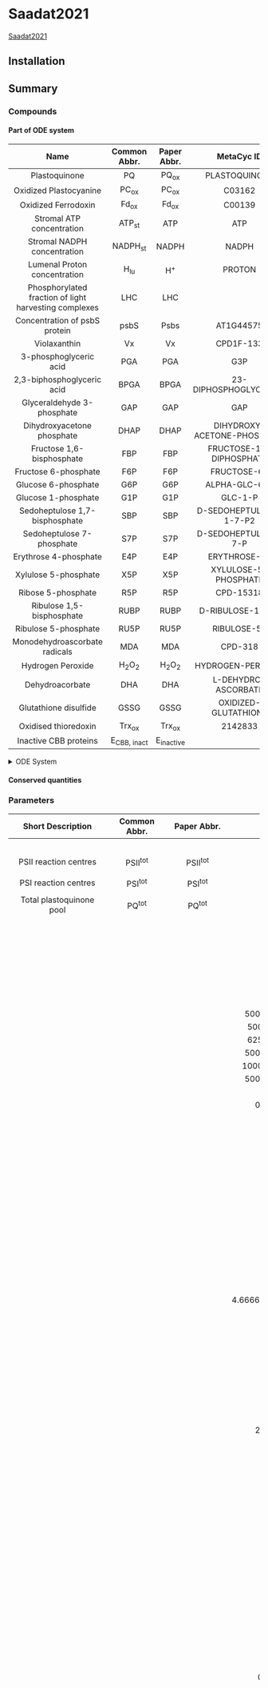 



# Saadat2021


[Saadat2021](https://doi.org/10.3389/fpls.2021.750580)

                     
## Installation

## Summary

### Compounds

#### Part of ODE system

|Name|Common Abbr.|Paper Abbr.|MetaCyc ID|Python Var|
| :---: | :---: | :---: | :---: | :---: |
|Plastoquinone|$\mathrm{PQ}$|$\mathrm{PQ}_\mathrm{ox}$|PLASTOQUINONE|PQ|
|Oxidized Plastocyanine|$\mathrm{PC}_\mathrm{ox}$|$\mathrm{PC}_\mathrm{ox}$|C03162|PC_ox|
|Oxidized Ferrodoxin|$\mathrm{Fd}_\mathrm{ox}$|$\mathrm{Fd}_\mathrm{ox}$|C00139|Fd_ox|
|Stromal ATP concentration|$\mathrm{ATP_{st}}$|$\mathrm{ATP}$|ATP|ATP_st|
|Stromal NADPH concentration|$\mathrm{NADPH}_\mathrm{st}$|$\mathrm{NADPH}$|NADPH|NADPH_st|
|Lumenal Proton concentration|$\mathrm{H_{lu}}$|$\mathrm{H}^+$|PROTON|H_lu|
|Phosphorylated fraction of light harvesting complexes|$\mathrm{LHC}$|$\mathrm{LHC}$||LHC|
|Concentration of psbS protein|$\mathrm{psbS}$|$\mathrm{Psbs}$|AT1G44575|psbS|
|Violaxanthin|$\mathrm{Vx}$|$\mathrm{Vx}$|CPD1F-133|Vx|
|3-phosphoglyceric acid|$\mathrm{PGA}$|$\mathrm{PGA}$|G3P|PGA|
|2,3-biphosphoglyceric acid|$\mathrm{BPGA}$|$\mathrm{BPGA}$|23-DIPHOSPHOGLYCERATE|BPGA|
|Glyceraldehyde 3-phosphate|$\mathrm{GAP}$|$\mathrm{GAP}$|GAP|GAP|
|Dihydroxyacetone phosphate|$\mathrm{DHAP}$|$\mathrm{DHAP}$|DIHYDROXY-ACETONE-PHOSPHATE|DHAP|
|Fructose 1,6-bisphosphate|$\mathrm{FBP}$|$\mathrm{FBP}$|FRUCTOSE-16-DIPHOSPHATE|FBP|
|Fructose 6-phosphate|$\mathrm{F6P}$|$\mathrm{F6P}$|FRUCTOSE-6P|F6P|
|Glucose 6-phosphate|$\mathrm{G6P}$|$\mathrm{G6P}$|ALPHA-GLC-6-P|G6P|
|Glucose 1-phosphate|$\mathrm{G1P}$|$\mathrm{G1P}$|GLC-1-P|G1P|
|Sedoheptulose 1,7-bisphosphate|$\mathrm{SBP}$|$\mathrm{SBP}$|D-SEDOHEPTULOSE-1-7-P2|SBP|
|Sedoheptulose 7-phosphate|$\mathrm{S7P}$|$\mathrm{S7P}$|D-SEDOHEPTULOSE-7-P|S7P|
|Erythrose 4-phosphate|$\mathrm{E4P}$|$\mathrm{E4P}$|ERYTHROSE-4P|E4P|
|Xylulose 5-phosphate|$\mathrm{X5P}$|$\mathrm{X5P}$|XYLULOSE-5-PHOSPHATE|X5P|
|Ribose 5-phosphate|$\mathrm{R5P}$|$\mathrm{R5P}$|CPD-15318|R5P|
|Ribulose 1,5-bisphosphate|$\mathrm{RUBP}$|$\mathrm{RUBP}$|D-RIBULOSE-15-P2|RUBP|
|Ribulose 5-phosphate|$\mathrm{RU5P}$|$\mathrm{RU5P}$|RIBULOSE-5P|RU5P|
|Monodehydroascorbate radicals|$\mathrm{MDA}$|$\mathrm{MDA}$|CPD-318|MDA|
|Hydrogen Peroxide|$\mathrm{H_2O_2}$|$\mathrm{H_2O_2}$|HYDROGEN-PEROXIDE|H2O2|
|Dehydroacorbate|$\mathrm{DHA}$|$\mathrm{DHA}$|L-DEHYDRO-ASCORBATE|DHA|
|Glutathione disulfide|$\mathrm{GSSG}$|$\mathrm{GSSG}$|OXIDIZED-GLUTATHIONE|GSSG|
|Oxidised thioredoxin|$\mathrm{Trx_{ox}}$|$\mathrm{Trx_{ox}}$|2142833|Trx_ox|
|Inactive CBB proteins|$\mathrm{E}_\mathrm{CBB,\ inact}$|$\mathrm{E}_\mathrm{inactive}$||E_CBB_inactive|



<details>
<summary>ODE System</summary>

```math 
   \begin{align}
      \frac{\mathrm{d}\mathrm{PQ}}{\mathrm{d}t} &= -v_{\mathrm{PSII}} + v_{\mathrm{PQ}_{\mathrm{ox}}} - v_{\mathrm{NDH}} + v_{\mathrm{b6f}} - v_{\mathrm{Cyc}} \\ 
      \frac{\mathrm{d}\mathrm{H_{lu}}}{\mathrm{d}t} &= 0.02 \cdot v_{\mathrm{PSII}} + 0.04 \cdot v_{\mathrm{b6f}} - 0.0v_{\mathrm{Leak}} - 0.04666666666666667 \cdot v_{\mathrm{ATPsynthase}} \\ 
      \frac{\mathrm{d}\mathrm{Fd}_\mathrm{ox}}{\mathrm{d}t} &= 2 \cdot v_{\mathrm{Cyc}} + 2 \cdot v_{\mathrm{FNR}} - v_{\mathrm{Fd}_{\mathrm{red}}} + v_{\mathrm{FdTrReductase}} \\ 
      \frac{\mathrm{d}\mathrm{PC}_\mathrm{ox}}{\mathrm{d}t} &= -2 \cdot v_{\mathrm{b6f}} + v_{\mathrm{PSI}} \\ 
      \frac{\mathrm{d}\mathrm{NADPH}_\mathrm{st}}{\mathrm{d}t} &= 0.032 \cdot v_{\mathrm{FNR}} - v_{\mathrm{BPGAdehynase}} - v_{\mathrm{MDAreduct}} - v_{\mathrm{GR}} - v_{\mathrm{NADPH}_\mathrm{consumption}} \\ 
      \frac{\mathrm{d}\mathrm{LHC}}{\mathrm{d}t} &= -v_{\mathrm{St21}} + v_{\mathrm{St12}} \\ 
      \frac{\mathrm{d}\mathrm{ATP_{st}}}{\mathrm{d}t} &= 0.032 \cdot v_{\mathrm{ATPsynthase}} - v_{\mathrm{PGK1ase}} - v_{\mathrm{PRKase}} - v_{\mathrm{Starch}} - v_{\mathrm{ATP}_{\mathrm{consumption}}} \\ 
      \frac{\mathrm{d}\mathrm{Vx}}{\mathrm{d}t} &= -v_{\mathrm{Deepox}} + v_{\mathrm{Epox}} \\ 
      \frac{\mathrm{d}\mathrm{psbS}}{\mathrm{d}t} &= -v_{\mathrm{Psbs^P}} + v_{\mathrm{Psbs^D}} \\ 
      \frac{\mathrm{d}\mathrm{RUBP}}{\mathrm{d}t} &= -v_{\mathrm{RuBisCO}} + v_{\mathrm{PRKase}} \\ 
      \frac{\mathrm{d}\mathrm{PGA}}{\mathrm{d}t} &= 2 \cdot v_{\mathrm{RuBisCO}} - v_{\mathrm{PGK1ase}} - v_{\mathrm{PGA,\ ex}} \\ 
      \frac{\mathrm{d}\mathrm{BPGA}}{\mathrm{d}t} &= v_{\mathrm{PGK1ase}} - v_{\mathrm{BPGAdehynase}} \\ 
      \frac{\mathrm{d}\mathrm{GAP}}{\mathrm{d}t} &= v_{\mathrm{BPGAdehynase}} - v_{\mathrm{TPIase}} - v_{\mathrm{Aldolase_{FBP}}} - v_{\mathrm{TKase_E4P}} - v_{\mathrm{TKase_R5P}} - v_{\mathrm{GAP,\ ex}} \\ 
      \frac{\mathrm{d}\mathrm{DHAP}}{\mathrm{d}t} &= v_{\mathrm{TPIase}} - v_{\mathrm{Aldolase_{FBP}}} - v_{\mathrm{Aldolase_{SBP}}} - v_{\mathrm{DHAP,\ ex}} \\ 
      \frac{\mathrm{d}\mathrm{FBP}}{\mathrm{d}t} &= v_{\mathrm{Aldolase_{FBP}}} - v_{\mathrm{FBPase}} \\ 
      \frac{\mathrm{d}\mathrm{F6P}}{\mathrm{d}t} &= v_{\mathrm{FBPase}} - v_{\mathrm{TKase_E4P}} - v_{\mathrm{PGIase}} \\ 
      \frac{\mathrm{d}\mathrm{X5P}}{\mathrm{d}t} &= v_{\mathrm{TKase_E4P}} + v_{\mathrm{TKase_R5P}} - v_{\mathrm{RPEase}} \\ 
      \frac{\mathrm{d}\mathrm{E4P}}{\mathrm{d}t} &= v_{\mathrm{TKase_E4P}} - v_{\mathrm{Aldolase_{SBP}}} \\ 
      \frac{\mathrm{d}\mathrm{SBP}}{\mathrm{d}t} &= v_{\mathrm{Aldolase_{SBP}}} - v_{\mathrm{SBPase}} \\ 
      \frac{\mathrm{d}\mathrm{S7P}}{\mathrm{d}t} &= v_{\mathrm{SBPase}} - v_{\mathrm{TKase_R5P}} \\ 
      \frac{\mathrm{d}\mathrm{R5P}}{\mathrm{d}t} &= v_{\mathrm{TKase_R5P}} - v_{\mathrm{Rpiase}} \\ 
      \frac{\mathrm{d}\mathrm{RU5P}}{\mathrm{d}t} &= v_{\mathrm{Rpiase}} + v_{\mathrm{RPEase}} - v_{\mathrm{PRKase}} \\ 
      \frac{\mathrm{d}\mathrm{G6P}}{\mathrm{d}t} &= v_{\mathrm{PGIase}} - v_{\mathrm{PGMase}} \\ 
      \frac{\mathrm{d}\mathrm{G1P}}{\mathrm{d}t} &= v_{\mathrm{PGMase}} - v_{\mathrm{Starch}} \\ 
      \frac{\mathrm{d}\mathrm{H_2O_2}}{\mathrm{d}t} &= -v_{\mathrm{APXase}} + 0.032 \cdot v_{\mathrm{Mehler}} \\ 
      \frac{\mathrm{d}\mathrm{MDA}}{\mathrm{d}t} &= 2 \cdot v_{\mathrm{APXase}} - 2 \cdot v_{\mathrm{MDAreduct}} - 2 \cdot v_{\mathrm{3ASC}} \\ 
      \frac{\mathrm{d}\mathrm{GSSG}}{\mathrm{d}t} &= -v_{\mathrm{GR}} + v_{\mathrm{DHAR}} \\ 
      \frac{\mathrm{d}\mathrm{DHA}}{\mathrm{d}t} &= -v_{\mathrm{DHAR}} + v_{\mathrm{3ASC}} \\ 
      \frac{\mathrm{d}\mathrm{Trx_{ox}}}{\mathrm{d}t} &= -v_{\mathrm{FdTrReductase}} + 5 \cdot v_{\mathrm{Eact}} \\ 
      \frac{\mathrm{d}\mathrm{E}_\mathrm{CBB,\ inact}}{\mathrm{d}t} &= -5 \cdot v_{\mathrm{Eact}} + 5 \cdot v_{\mathrm{Einact}} \\ 
   \end{align}
```

</details>
                     
#### Conserved quantities

### Parameters

|Short Description|Common Abbr.|Paper Abbr.|Value|Unit|MetaCyc ID|Python Var|Reference|
| :---: | :---: | :---: | :---: | :---: | :---: | :---: | :---: |
||||$0.032$|||convf||
|PSII reaction centres|$\mathrm{PSII}^{\mathrm{tot}}$|$\mathrm{PSII}^{\mathrm{tot}}$|$2.5$|$\mathrm{mmol} \left(\mathrm{mol\ Chl}\right)^{-1}$||PSII_tot|[[1]](https://doi.org/10.1098/rstb.2013.0223)|
|PSI reaction centres|$\mathrm{PSI}^{\mathrm{tot}}$|$\mathrm{PSI}^{\mathrm{tot}}$|$2.5$|$\mathrm{mmol} \left(\mathrm{mol\ Chl}\right)^{-1}$||PSI_tot|[[1]](https://doi.org/10.1098/rstb.2013.0223)|
|Total plastoquinone pool|$\mathrm{PQ}^{\mathrm{tot}}$|$\mathrm{PQ}^{\mathrm{tot}}$|$17.5$|$\mathrm{mmol} \left(\mathrm{mol\ Chl}\right)^{-1}$||PQ_tot|[[1]](https://doi.org/10.1098/rstb.2013.0223)|
||||$4.0$|||PCtot||
||||$5.0$|||Fdtot||
||||$2.5$|||Ctot||
||||$0.8$|||NADPtot||
||||$2.55$|||APtot||
||||$1.0$|||Psbstot||
||||$1.0$|||Xtot||
||||$5000000000.0$|||kH||
||||$500000000.0$|||kH0||
||||$625000000.0$|||kF||
||||$5000000000.0$|||k1||
||||$10000000000.0$|||k1rev||
||||$5000000000.0$|||k2||
||||$100$|||kdeg||
||||$0.000555$|||krep||
||||$0.0035$|||kStt7||
||||$0.0013$|||kPph1||
||||$0.2$|||KM_ST||
||||$2.0$|||n_ST||
||||$0.37$|||staticAntI||
||||$0.1$|||staticAntII||
||||$1.0$|||prob_attach||
||||$0.05$|||kActATPase||
||||$0.002$|||kDeactATPase||
||||$20.0$|||kATPsynth||
||||$10.0$|||kATPcons||
||||$0.5$|||ATPcyt||
||||$0.01$|||Pi_mol||
||||$30.6$|||DeltaG0_ATP||
||||$4.666666666666667$|||HPR||
||||$15.0$|||kNADPHcons||
||||$0.5$|||NADPHcyt||
||||$7.9$|||pHstroma||
||||$10.0$|||kLeak||
||||$100.0$|||bH||
||||$250.0$|||kPQred||
||||$2.5$|||kCytb6f||
||||$0.01$|||kPTOX||
||||$2500.0$|||kPCox||
||||$250000.0$|||kFdred||
||||$500.0$|||kcatFNR||
||||$1.0$|||kcyc||
||||$8.0$|||O2ext||
||||$0.002$|||kNDH||
||||$0.05$|||kNh||
||||$0.004$|||kNr||
||||$5.0$|||nH||
||||$3.0$|||EFNR||
||||$1.56$|||KM_FNR_F||
||||$0.22$|||KM_FNR_N||
||||$0.1$|||gamma0||
||||$0.25$|||gamma1||
||||$0.6$|||gamma2||
||||$0.15$|||gamma3||
||||$0.0096$|||kDeprotonation||
||||$0.0096$|||kProtonationL||
||||$5.8$|||kphSatLHC||
||||$0.0024$|||kDeepoxV||
||||$0.00024$|||kEpoxZ||
||||$5.8$|||kphSat||
||||$5.0$|||kHillX||
||||$3.0$|||kHillL||
||||$0.12$|||kZSat||
||||$-0.14$|||E0_QA||
||||$0.354$|||E0_PQ||
||||$0.35$|||E0_cytf||
||||$0.38$|||E0_PC||
||||$0.48$|||E0_P700||
||||$-0.55$|||E0_FA||
||||$-0.43$|||E0_Fd||
||||$-0.113$|||E0_NADP||
||||$96.485$|||F||
||||$0.0083$|||R||
||||$298.0$|||T||
||||$100.0$|||pfd||
||||$0.0$|||Ton||
||||$1800$|||Toff||
||||$120$|||dT||
||||$True$|||ox||
||||$0.5$|||CN||
||||$0.2$|||CO2||
||||$17.05$|||Cp||
||||$0.5$|||Ca||
||||$7.6$|||pHmedium||
||||$0.5$|||Pext||
||||$2.72$|||V1_base||
||||$1.6$|||V6_base||
||||$0.32$|||V9_base||
||||$7.9992$|||V13_base||
||||$0.32$|||Vst_base||
||||$2.0$|||Vmax_efflux||
||||$0.00031$|||q2||
||||$16000000.0$|||q3||
||||$22.0$|||q4||
||||$7.1$|||q5||
||||$0.084$|||q7||
||||$13.0$|||q8||
||||$0.85$|||q10||
||||$0.4$|||q11||
||||$0.67$|||q12||
||||$2.3$|||q14||
||||$0.058$|||q15||
||||$0.02$|||Km1||
||||$0.0107$|||KmCO2||
||||$0.03$|||Km6||
||||$0.013$|||Km9||
||||$0.05$|||Km131||
||||$0.05$|||Km132||
||||$0.014$|||Km161||
||||$0.3$|||Km162||
||||$0.08$|||Kmst1||
||||$0.08$|||Kmst2||
||||$0.19$|||Kmnadph||
||||$0.25$|||Kpga||
||||$0.075$|||Kgap||
||||$0.077$|||Kdhap||
||||$0.63$|||Kpi||
||||$0.74$|||Kpxt||
||||$0.04$|||Ki11||
||||$0.04$|||Ki12||
||||$0.075$|||Ki13||
||||$0.9$|||Ki14||
||||$0.07$|||Ki15||
||||$0.7$|||Ki61||
||||$12.0$|||Ki62||
||||$12.0$|||Ki9||
||||$2.0$|||Ki131||
||||$0.7$|||Ki132||
||||$4.0$|||Ki133||
||||$2.5$|||Ki134||
||||$0.4$|||Ki135||
||||$10.0$|||Kist||
||||$0.1$|||Kast1||
||||$0.02$|||Kast2||
||||$0.02$|||Kast3||
||||$800000000.0$|||k||
|Estimated|$kf_1$|$kf1$|$10000.0$|||k_f1||
||$kr_1$|$kr1$|$220.0$|||k_r1|[[2]](BRENDA database)|
|Estimated|$kf_2$|$kf2$|$10000.0$|||k_f2||
||$kr_2$|$kr2$|$4000.0$|||k_r2|[[2]](BRENDA database)|
||$kf_3$|$kf3$|$2510.0$|||k_f3|[[2]](BRENDA database)|
|Estimated|$kf_4$|$kf4$|$10000.0$|||k_f4||
||$kr_4$|$kr4$|$4000.0$|||k_r4|[[2]](BRENDA database)|
||$kf_5$|$kf5$|$2510.0$|||k_f5|[[2]](BRENDA database)|
|Concentration of ascorbate peroxidase|$XT$|$XT$|$0.07$|||XT|[[3]](https://doi.org/10.1104/pp.108.133223)|
|Estimated rate constant for summarized hydrogen peroxide production|$k_{\mathrm{Mehler}}$|$k_{\mathrm{Mehler}}$|$1.0$|$\mathrm{mM}^{-1}\ \mathrm{s}^{-1}$||k_Mehler||
|Turnover rate of gluthation reductase|$k_{\mathrm{cat}_{\mathrm{GR}}}$|$k_{\mathrm{cat}_{\mathrm{GR}}}$|$595$|$\mathrm{s}^{-1}$||kcat_GR|[[3]](https://doi.org/10.1104/pp.108.133223)|
|Turnover rate of dehydroascorbate reductase|$k_{\mathrm{cat}_{\mathrm{DHAR}}}$|$k_{\mathrm{cat}_{\mathrm{DHAR}}}$|$142$|$\mathrm{s}^{-1}$||kcat_DHAR|[[3]](https://doi.org/10.1104/pp.108.133223)|
||||$12000.0$|||k1APX||
||||$50000.0$|||k2APX||
||||$2100.0$|||k3APX||
||||$699.9999999999999$|||k4APX||
||||$0.01$|||k5APX||
|Rate constant for the spontaneous disproportion of MDA|$k_3$|$k3$|$500.0$|$\mathrm{mM}^{-1}\ \mathrm{s}^{-1}$||k3|[[3]](https://doi.org/10.1104/pp.108.133223)|
||||$100.0$|||k4||
||||$200.0$|||k5||
||||$200.0$|||k6||
||||$699.9999999999999$|||k7||
||||$0.002$|||k8||
|Michaelis Menten constant of NADPH|$K_{\mathrm{m}_{\mathrm{NADPH}}}$|$K_{\mathrm{m}_{\mathrm{NADPH}}}$|$3 \times 10^{-3}$|$\mathrm{mM}$||Km_NADPH|[[3]](https://doi.org/10.1104/pp.108.133223)|
|Michaelis Menten constant of oxidized gluthation|$K_{\mathrm{m}_{\mathrm{GSSG}}}$|$K_{\mathrm{m}_{\mathrm{GSSG}}}$|$0.2$|$\mathrm{mM}$||Km_GSSG|[[3]](https://doi.org/10.1104/pp.108.133223)|
|Michaelis Menten constant of dehydroascorbate|$K_{\mathrm{m}_{\mathrm{DHA}}}$|$K_{\mathrm{m}_{\mathrm{DHA}}}$|$70 \times 10^{-3}$|$\mathrm{mM}$||Km_DHA|[[3]](https://doi.org/10.1104/pp.108.133223)|
|Michaelis Menten constant of reduced gluthation|$K_{\mathrm{m}_{\mathrm{GSH}}}$|$K_{\mathrm{m}_{\mathrm{GSH}}}$|$2.5$|$\mathrm{mM}$||Km_GSH|[[3]](https://doi.org/10.1104/pp.108.133223)|
|Dissociation constant of dehydroascorbate reductase|$K_{\mathrm{DHAR}}$|$K$|$0.5$|$\mathrm{mM}^2$||K_DHAR|[[3]](https://doi.org/10.1104/pp.108.133223)|
|Concentration of gluthatione reductase|$\mathrm{GR}_0$|$\mathrm{GR}_0$|$1.4 \times 10^{-3}$|$\mathrm{mM}$||GR_0|[[3]](https://doi.org/10.1104/pp.108.133223)|
|Concentration of dehydroascorbate reductase|$\mathrm{DHAR}_0$|$\mathrm{DHAR}_0$|$1.7 \times 10^{-3}$|$\mathrm{mM}$||DHAR_0|[[3]](https://doi.org/10.1104/pp.108.133223)|
||||$0.07$|||APX0||
|Total concentration of reduced and oxidized glutathione|$\mathrm{Gluthation}_{\mathrm{tot}}$|$\mathrm{Gluthation}_{\mathrm{total}}$|$10$|$\mathrm{mM}$||Glutathion_total||
|Total concentration of reduced and oxidized ascorbate|$\mathrm{Ascorbate}_{\mathrm{tot}}$|$\mathrm{Ascorbate}_{\mathrm{total}}$|$10$|$\mathrm{mM}$||Ascorbate_total||
|Turnover rate of monodehydroascorbate reductase|$k_{\mathrm{cat}_{\mathrm{MDAR}}}$|$k_{\mathrm{cat}_{\mathrm{MDAR}}}$|$300.0$|$\mathrm{s}^{-1}$||kcat_MDAR|[[4]](https://doi.org/10.1186/s12918-015-0239-y)|
|Michaelis-menten constant of monodehydroascorbate for the conversion to NADPH|$K_{\mathrm{m}_{\mathrm{MDAR-NADPH}}}$|$K_{\mathrm{m}_{\mathrm{MDAR-NADPH}}}$|$23 \times 10^{-3}$|$\mathrm{mM}$||Km_MDAR_NADPH|[[4]](https://doi.org/10.1186/s12918-015-0239-y)|
|Michaelis-menten constant of monodehydroascorbate for the conversion to MDA|$K_{\mathrm{m}_{\mathrm{MDAR-MDA}}}$|$K_{\mathrm{m}_{\mathrm{MDAR-MDA}}}$|$1.4 \times 10^{-3}$|$\mathrm{mM}$||Km_MDAR_MDA|[[4]](https://doi.org/10.1186/s12918-015-0239-y)|
|Concentration of monodehydroascorbate reductase|$\mathrm{MDAR}_0$|$\mathrm{MDAR}_0$|$2 \times 10^{-3}$|$\mathrm{mM}$||MDAR_0|[[4]](https://doi.org/10.1186/s12918-015-0239-y)|
|General consumption rate of ATP|$k_{\mathrm{ex}_{\mathrm{ATP}}}$|$k_{\mathrm{ex}_{\mathrm{atp}}}$|$0.2$|$\mathrm{s}^{-1}$||k_ex_atp|[[5]](Estimated)|
|General consumption rate of NADPH|$k_{\mathrm{ex}_{\mathrm{NADPH}}}$|$k_{\mathrm{ex}_{\mathrm{nadph}}}$|$0.2$|$\mathrm{s}^{-1}$||k_ex_nadph|[[5]](Estimated)|
|Relative total concentration of thioredoxin|$\mathrm{Thioredoxin}^{\mathrm{tot}}$|$\mathrm{thioredoxin}_\mathrm{tot}$|$1$|||thioredoxin_tot||
|Estimated maximal concentration of CBB enzymes|$\mathrm{Enz}_{\mathrm{cbb}_\mathrm{tot}}$|$e_{\mathrm{cbb}_\mathrm{tot}}$|$6$|$\mathrm{mM}$||e_cbb_tot||
|Rate constant of ferrodoxin thioredoxin reductase|$k_{\mathrm{fd}_{\mathrm{tr}_\mathrm{reductase}}}$|$k_{\mathrm{fd}_{\mathrm{tr}_\mathrm{reductase}}}$|$1$|$\mathrm{s}^{-1}$||k_fd_tr_reductase|[[5]](Estimated)|
|Rate constant of CBB activation|$k_{\mathrm{e}_{\mathrm{cbb}_\mathrm{activation}}}$|$k_{\mathrm{e}_{\mathrm{cbb}_\mathrm{activation}}}$|$1$|||k_e_cbb_activation|[[5]](Estimated)|
|Rate constant of CBB relaxation|$k_{\mathrm{e}_{\mathrm{cbb}_\mathrm{relaxation}}}$|$k_{\mathrm{e}_{\mathrm{cbb}_\mathrm{relaxation}}}$|$0.1$|$\mathrm{s}^{-1}$||k_e_cbb_relaxation|[[5]](Estimated)|

#### Derived Parameters

### Reaction Rates

|Short Description|Common Abbr.|Paper Abbr.|MetaCyc ID|Python Var|
| :---: | :---: | :---: | :---: | :---: |
|Reduction of PQ due to PSII|$v_{\mathrm{PSII}}$|$v_{\mathrm{PSII}}$||v_PSII|
|Rate of the b6f complex|$v_{\mathrm{b6f}}$|$v_{\mathrm{b6f}}$||v_b6f|
|Reaction mediated by FNR|$v_{\mathrm{FNR}}$|$v_{\mathrm{FNR}}$||v_FNR|
|Ferredoxin-plastoquinone reductase|$v_{\mathrm{FQR}}$|$v_{\mathrm{FQR}}$||v_FQR|
|Production of ATP by ATPsynthase|$v_{\mathrm{ATPsynthase}}$|$v_{\mathrm{ATPsynthase}}$||v_ATPsynth|
|Transmembrane Proton Leak|$v_{\mathrm{Leak}}$|$v_{\mathrm{Leak}}$||v_Leak|
|Oxidation of the PQ pool through cytochrome and PTOX|$v_{\mathrm{PQ}_{\mathrm{ox}}}$|$v_{\mathrm{PTOX}}$||v_PQ|
|Reduction of PQ pool by NADH reductase|$v_{\mathrm{NDH}}$|$v_{\mathrm{NDH}}$||v_NDH|
|Cyclic electron flow|$v_{\mathrm{Cyc}}$|$v_{\mathrm{Cyc}}$||v_Cyc|
|State transitions from PSII to PSI|$v_{\mathrm{St21}}$|$v_{\mathrm{St12}}$||v_St21|
|State transitions from PSI to PSII|$v_{\mathrm{St12}}$|$v_{\mathrm{St21}}$||v_St12|
|De-epoxidation of violaxanthin|$v_{\mathrm{Deepox}}$|$v_{\mathrm{Deepox}}$||v_Deepox|
|Epoxidation of violaxanthin|$v_{\mathrm{Epox}}$|$v_{\mathrm{Epox}}$||v_Epox|
|Protonation of psbS protein|$v_{\mathrm{Psbs^P}}$|$v_{\mathrm{LHCprotonation}}$||v_PsbSP|
|Deprotonation of psbS protein|$v_{\mathrm{Psbs^D}}$|$v_{\mathrm{LHCdeprotonation}}$||v_psbSD|
|Rate of RuBisCo|$v_{\mathrm{RuBisCo}}$|$v_{\mathrm{RuBisCo}}$||v_rubisco|
|Rate of FBPase|$v_{\mathrm{FBPase}}$|$v_{\mathrm{FBPase}}$||v_FBPase|
|Rate of SBPase|$v_{\mathrm{SBPase}}$|$v_9$||v_SBPase|
|Rate of PRKase|$v_{\mathrm{PRKase}}$|$v_{13}$||v_PRKase|
|Export of PGA|$v_{\mathrm{PGA,\ ex}}$|$v_{pga}$||v_pga_ex|
|Export of DHAP|$v_{\mathrm{DHAP,\ ex}}$|$v_{DHAP}$||v_dhap_ex|
|Export of GAP|$v_{\mathrm{GAP,\ ex}}$|$v_{gap}$||v_gap_ex|
|Starch production|$v_{\mathrm{Starch}}$|$v_{\mathrm{Starch}}$||v_starch|
|Rate of PGK1ase|$v_{\mathrm{PGK1ase}}$|$v_{\mathrm{PGA\_kinase}}$||v_PGK1ase|
|Rate of BPGA dehydrogenase|$v_{\mathrm{BPGAdehynase}}$|$v_{\mathrm{BPGA\_dehydrogenase}}$||v_BPGAdehynase|
|Rate of TPIase|$v_{\mathrm{TPIase}}$|$v_{\mathrm{TPI}}$||v_TPIase|
|Rate of Aldolase of GAP and DHAP to FBP|$v_{\mathrm{Aldolase_{FBP}}}$|$v_{\mathrm{Aldolase}}$||v_Aldolase_FBP|
|Rate of TKase of GAP and F6P to X5P and E4P|$v_{\mathrm{TKase_E4P}}$|$v_{\mathrm{F6P\_ Transketolase}}$|EC 2.2.1.1|v_TKase_E4P|
|Rate of Aldolase of E4P and DHAP to SBP|$v_{\mathrm{Aldolase_{SBP}}}$|$v_{8}$||v_Aldolase_SBP|
|Rate of TKase of GAP and S7P to X5P and R5P|$v_{\mathrm{TKase_R5P}}$|$v_{10}$|EC 2.2.1.1|v_TKase_R5P|
|Rate of Rpiase|$v_{\mathrm{Rpiase}}$|$v_{11}$|EC 5.3.1.6|v_Rpiase|
|Rate of RPEase|$v_{\mathrm{RPEase}}$|$v_{12}$|EC 5.1.3.1|v_RPEase|
|Rate of PGIase|$v_{\mathrm{PGIase}}$|$v_{G6P\_ isomerase}$|AT4G24620|v_PGIase|
|Rate of PGMase|$v_{\mathrm{PGMase}}$|$v_{\mathrm{Phosphoglucomutase}}$|AT5G51820|v_PGMase|
||$v_{\mathrm{PSI}}$|$v_{\mathrm{PSI}}$||v_PSI|
|ATP consuming reaction|$v_{\mathrm{ATP}_{\mathrm{consumption}}}$|$v_{\mathrm{EX\_ ATP}}$||v_ATPcons|
|Consumption of NADPH|$v_{\mathrm{NADPH}_\mathrm{consumption}}$|$v_{\mathrm{EX\_ NADPH}}$||v_NADPHcons|
|Rate of reduction of Fd by the activity of PSI|$v_{\mathrm{Fd}_{\mathrm{red}}}$|$v_{\mathrm{Fd,\ red}}$||v_Fdred|
||$v_{\mathrm{FdTrReductase}}$|$v_{\mathrm{FdTrReductase}}$||v_FdTrReduc|
||$v_{\mathrm{MDAreduct}}$|$v_{\mathrm{MDAreduct}}$||v_MDAreduc|
||$v_{\mathrm{GR}}$|$v_{\mathrm{GR}}$||v_GR|
||$v_{\mathrm{RuBisCO}}$|$v_{\mathrm{RuBisCO}}$||v_RuBisCO|
|Rate of APXase|$v_{\mathrm{APXase}}$|$v_{\mathrm{Ascorbate}}$||v_APXase|
|Mehler reaction lumping the reduction of O2 instead of Fd|$v_{\mathrm{Mehler}}$|$v_{\mathrm{Mehler}}$||v_Mehler|
||$v_{\mathrm{DHAR}}$|$v_{\mathrm{DHAR}}$||v_DHAR|
||$v_{\mathrm{3ASC}}$|$v_{\mathrm{3ASC}}$||v_3ASC|
|Enzyme Activation|$v_{\mathrm{Eact}}$|$v_{\mathrm{Eact}}$||v_Eact|
|Enzyme inactivation|$v_{\mathrm{Einact}}$|$v_{\mathrm{Einact}}$||v_Einact|

### Tags
